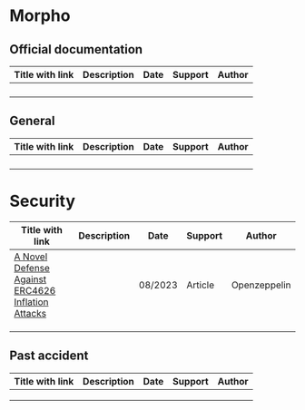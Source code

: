 # Morpho

## Official documentation

| Title with link | Description | Date | Support | Author |
| --------------- | ----------- | ---- | ------- | ------ |
|                 |             |      |         |        |
|                 |             |      |         |        |
|                 |             |      |         |        |
|                 |             |      |         |        |

## General

| Title with link | Description | Date | Support | Author |
| --------------- | ----------- | ---- | ------- | ------ |
|                 |             |      |         |        |
|                 |             |      |         |        |
|                 |             |      |         |        |
|                 |             |      |         |        |

# Security

| Title with link                                              | Description | Date    | Support | Author       |
| ------------------------------------------------------------ | ----------- | ------- | ------- | ------------ |
| [A Novel Defense Against ERC4626 Inflation Attacks](https://blog.openzeppelin.com/a-novel-defense-against-erc4626-inflation-attacks) |             | 08/2023 | Article | Openzeppelin |
|                                                              |             |         |         |              |
|                                                              |             |         |         |              |
|                                                              |             |         |         |              |

## Past accident

| Title with link | Description | Date | Support | Author |
| --------------- | ----------- | ---- | ------- | ------ |
|                 |             |      |         |        |
|                 |             |      |         |        |
|                 |             |      |         |        |